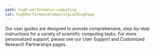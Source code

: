 ```yaml
---
path: high-performance-computing
cat: highPerformanceComputingLandingPage
---
```


Our user guides are designed to provide comprehensive, step-by-step instructions for a variety of scientific computing tasks. For more personalized support, please see our User Support and Customized Research Partnerships pages.

